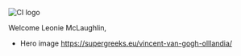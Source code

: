 ![CI logo](https://codeinstitute.s3.amazonaws.com/fullstack/ci_logo_small.png)

Welcome Leonie McLaughlin,

* Hero image
https://supergreeks.eu/vincent-van-gogh-olllandia/ 
